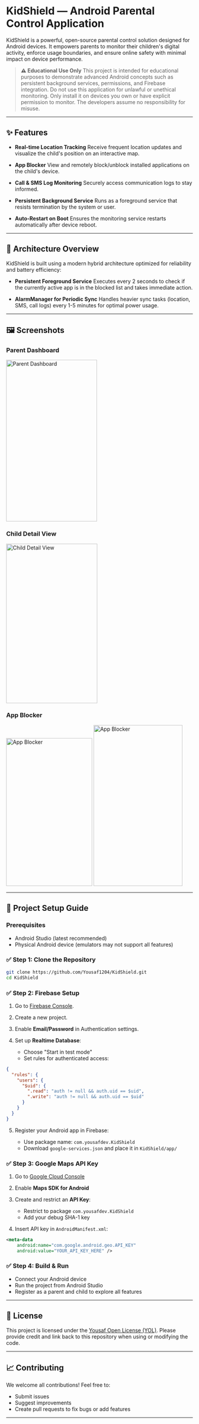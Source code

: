 # KidShield — Android Parental Control Application

KidShield is a powerful, open-source parental control solution designed for Android devices. It empowers parents to monitor their children's digital activity, enforce usage boundaries, and ensure online safety with minimal impact on device performance.

> **⚠️ Educational Use Only**
> This project is intended for educational purposes to demonstrate advanced Android concepts such as persistent background services, permissions, and Firebase integration. Do not use this application for unlawful or unethical monitoring. Only install it on devices you own or have explicit permission to monitor. The developers assume no responsibility for misuse.

---

## ✨ Features

* **Real-time Location Tracking**
  Receive frequent location updates and visualize the child's position on an interactive map.

* **App Blocker**
  View and remotely block/unblock installed applications on the child's device.

* **Call & SMS Log Monitoring**
  Securely access communication logs to stay informed.

* **Persistent Background Service**
  Runs as a foreground service that resists termination by the system or user.

* **Auto-Restart on Boot**
  Ensures the monitoring service restarts automatically after device reboot.

---

## 🚀 Architecture Overview

KidShield is built using a modern hybrid architecture optimized for reliability and battery efficiency:

* **Persistent Foreground Service**
  Executes every 2 seconds to check if the currently active app is in the blocked list and takes immediate action.

* **AlarmManager for Periodic Sync**
  Handles heavier sync tasks (location, SMS, call logs) every 1-5 minutes for optimal power usage.

---

## 🖼️ Screenshots

### Parent Dashboard

<img width="245" height="435" alt="Parent Dashboard" src="https://github.com/user-attachments/assets/c34d5b24-09a8-41d0-9b03-fc1af5c20534" />

### Child Detail View

<img width="246" height="429" alt="Child Detail View" src="https://github.com/user-attachments/assets/02582bde-12cd-478e-84ae-e105782d145e" />

### App Blocker

<img width="232" height="398" alt="App Blocker" src="https://github.com/user-attachments/assets/1323d88a-f1bd-43bf-8482-c0740886a3eb" />
<img width="240" height="433" alt="App Blocker" src="https://github.com/user-attachments/assets/e889fb81-ebf5-4f7f-98c6-8e2f26fb0e74" />

---

## 📖 Project Setup Guide

### Prerequisites

* Android Studio (latest recommended)
* Physical Android device (emulators may not support all features)

### ✅ Step 1: Clone the Repository

```bash
git clone https://github.com/Yousaf1204/KidShield.git
cd KidShield
```

### ✅ Step 2: Firebase Setup

1. Go to [Firebase Console](https://console.firebase.google.com/).
2. Create a new project.
3. Enable **Email/Password** in Authentication settings.
4. Set up **Realtime Database**:

   * Choose "Start in test mode"
   * Set rules for authenticated access:

```json
{
  "rules": {
    "users": {
      "$uid": {
        ".read": "auth != null && auth.uid == $uid",
        ".write": "auth != null && auth.uid == $uid"
      }
    }
  }
}
```

5. Register your Android app in Firebase:

   * Use package name: `com.yousafdev.KidShield`
   * Download `google-services.json` and place it in `KidShield/app/`

### ✅ Step 3: Google Maps API Key

1. Go to [Google Cloud Console](https://console.cloud.google.com/)
2. Enable **Maps SDK for Android**
3. Create and restrict an **API Key**:

   * Restrict to package `com.yousafdev.KidShield`
   * Add your debug SHA-1 key
4. Insert API key in `AndroidManifest.xml`:

```xml
<meta-data
    android:name="com.google.android.geo.API_KEY"
    android:value="YOUR_API_KEY_HERE" />
```

### ✅ Step 4: Build & Run

* Connect your Android device
* Run the project from Android Studio
* Register as a parent and child to explore all features

---
## 📝 License
This project is licensed under the [Yousaf Open License (YOL)](LICENSE).
Please provide credit and link back to this repository when using or modifying the code.

---

## 📈 Contributing

We welcome all contributions! Feel free to:

* Submit issues
* Suggest improvements
* Create pull requests to fix bugs or add features

---
